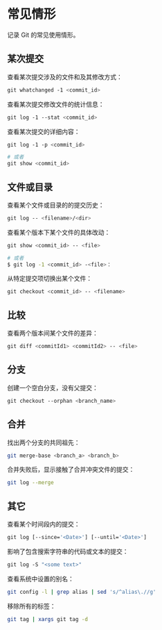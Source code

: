# 常见情形

记录 Git 的常见使用情形。

## 某次提交

查看某次提交涉及的文件和及其修改方式：

```bash
git whatchanged -1 <commit_id>
```

查看某次提交修改文件的统计信息：

```bash
git log -1 --stat <commit_id>
```

查看某次提交的详细内容：

```bash
git log -1 -p <commit_id>

# 或者
git show <commit_id>
```

## 文件或目录

查看某个文件或目录的的提交历史：

```bash
git log -- <filename>/<dir>
```

查看某个版本下某个文件的具体改动：

```bash
git show <commit_id> -- <file>

# 或者
$ git log -1 <commit_id> -<file>：
```

从特定提交项切换出某个文件：

```bash
git checkout <commit_id> -- <filename>
```

## 比较

查看两个版本间某个文件的差异：

```bash
git diff <commitId1> <commitId2> -- <file>
```

## 分支

创建一个空白分支，没有父提交：

```bash
git checkout --orphan <branch_name>
```

## 合并

找出两个分支的共同祖先：

```bash
git merge-base <branch_a> <branch_b>
```

合并失败后，显示接触了合并冲突文件的提交：

```bash
git log --merge
```

## 其它

查看某个时间段内的提交：

```bash
git log [--since='<Date>'] [--until='<Date>']
```

影响了包含搜索字符串的代码或文本的提交：

```bash
git log -S "<some text>"
```

查看系统中设置的别名：

```bash
git config -l | grep alias | sed 's/^alias\.//g'
```

移除所有的标签：

```bash
git tag | xargs git tag -d
```
